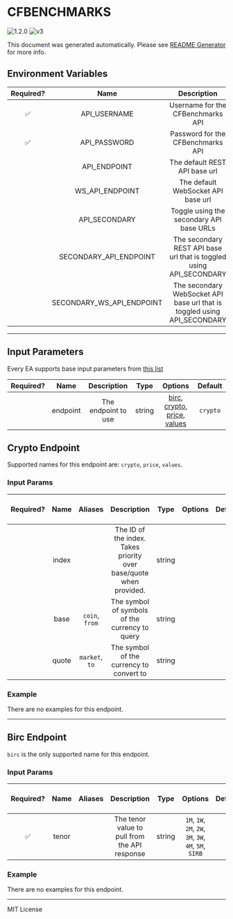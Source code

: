 # CFBENCHMARKS

![1.2.0](https://img.shields.io/github/package-json/v/smartcontractkit/external-adapters-js?filename=packages/sources/cfbenchmarks-test/package.json) ![v3](https://img.shields.io/badge/framework%20version-v3-blueviolet)

This document was generated automatically. Please see [README Generator](../../scripts#readme-generator) for more info.

## Environment Variables

| Required? |           Name            |                               Description                                |  Type   | Options |                 Default                  |
| :-------: | :-----------------------: | :----------------------------------------------------------------------: | :-----: | :-----: | :--------------------------------------: |
|    ✅     |       API_USERNAME        |                    Username for the CFBenchmarks API                     | string  |         |                                          |
|    ✅     |       API_PASSWORD        |                    Password for the CFBenchmarks API                     | string  |         |                                          |
|           |       API_ENDPOINT        |                      The default REST API base url                       | string  |         |    `https://www.cfbenchmarks.com/api`    |
|           |      WS_API_ENDPOINT      |                    The default WebSocket API base url                    | string  |         |    `wss://www.cfbenchmarks.com/ws/v4`    |
|           |       API_SECONDARY       |                 Toggle using the secondary API base URLs                 | boolean |         |                 `false`                  |
|           |  SECONDARY_API_ENDPOINT   |   The secondary REST API base url that is toggled using API_SECONDARY    | string  |         | `https://unregprod.cfbenchmarks.com/api` |
|           | SECONDARY_WS_API_ENDPOINT | The secondary WebSocket API base url that is toggled using API_SECONDARY | string  |         | `wss://unregprod.cfbenchmarks.com/ws/v4` |

---

## Input Parameters

Every EA supports base input parameters from [this list](https://github.com/smartcontractkit/ea-framework-js/blob/main/src/config/index.ts)

| Required? |   Name   |     Description     |  Type  |                                                  Options                                                  | Default  |
| :-------: | :------: | :-----------------: | :----: | :-------------------------------------------------------------------------------------------------------: | :------: |
|           | endpoint | The endpoint to use | string | [birc](#birc-endpoint), [crypto](#crypto-endpoint), [price](#crypto-endpoint), [values](#crypto-endpoint) | `crypto` |

## Crypto Endpoint

Supported names for this endpoint are: `crypto`, `price`, `values`.

### Input Params

| Required? | Name  |    Aliases     |                            Description                             |  Type  | Options | Default | Depends On | Not Valid With |
| :-------: | :---: | :------------: | :----------------------------------------------------------------: | :----: | :-----: | :-----: | :--------: | :------------: |
|           | index |                | The ID of the index. Takes priority over base/quote when provided. | string |         |         |            |                |
|           | base  | `coin`, `from` |           The symbol of symbols of the currency to query           | string |         |         |            |                |
|           | quote | `market`, `to` |              The symbol of the currency to convert to              | string |         |         |            |                |

### Example

There are no examples for this endpoint.

---

## Birc Endpoint

`birc` is the only supported name for this endpoint.

### Input Params

| Required? | Name  | Aliases |                  Description                  |  Type  |                        Options                         | Default | Depends On | Not Valid With |
| :-------: | :---: | :-----: | :-------------------------------------------: | :----: | :----------------------------------------------------: | :-----: | :--------: | :------------: |
|    ✅     | tenor |         | The tenor value to pull from the API response | string | `1M`, `1W`, `2M`, `2W`, `3M`, `3W`, `4M`, `5M`, `SIRB` |         |            |                |

### Example

There are no examples for this endpoint.

---

MIT License
